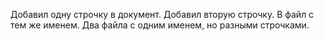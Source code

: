 Добавил одну строчку в документ.
Добавил вторую строчку. В файл с тем же именем. Два файла с одним
именем, но разными строчками.
